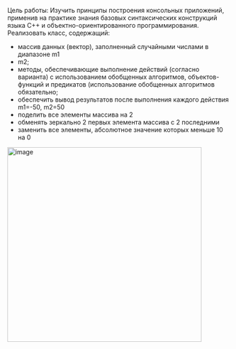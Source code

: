 Цель работы: Изучить принципы построения консольных приложений,
применив на практике знания базовых синтаксических конструкций языка C++
и объектно-ориентированного программирования.
Реализовать класс, содержащий:
- массив данных (вектор), заполненный случайными числами в диапазоне m1
- m2;
- методы, обеспечивающие выполнение действий (согласно варианта) с
использованием
обобщенных алгоритмов, объектов-функций и предикатов (использование
обобщенных
алгоритмов обязательно;
- обеспечить вывод результатов после выполнения каждого действия
m1=-50, m2=50
- поделить все элементы массива на 2
- обменять зеркально 2 первых элемента массива с 2 последними
- заменить все элементы, абсолютное значение которых меньше 10 на 0

<img width="438" alt="image" src="https://github.com/user-attachments/assets/9b65aa83-d33d-4826-ad91-d838b0e4cf7d">

